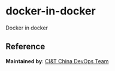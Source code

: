 # docker-in-docker
Docker in docker

## Reference
**Maintained by**:
[CI&T China DevOps Team](https://www.ciandt.com.cn)
